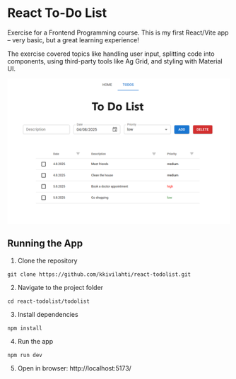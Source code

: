# React To-Do List
Exercise for a Frontend Programming course. This is my first React/Vite app – very basic, but a great learning experience!

The exercise covered topics like handling user input, splitting code into components, using third-party tools like Ag Grid, and styling with Material UI. 

![screenshot of the app](/images/todolist-screenshot.png)

## Running the App

1. Clone the repository
```
git clone https://github.com/kkivilahti/react-todolist.git
```
2. Navigate to the project folder
```
cd react-todolist/todolist
```
3. Install dependencies
```
npm install
```
4. Run the app
```
npm run dev
```
5. Open in browser: http://localhost:5173/

